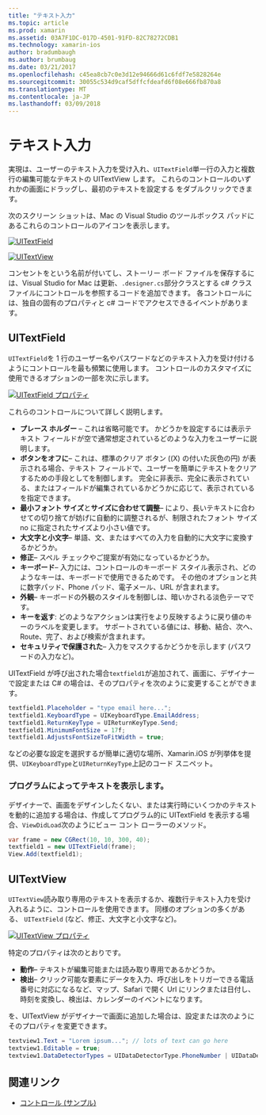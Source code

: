 ```yaml
---
title: "テキスト入力"
ms.topic: article
ms.prod: xamarin
ms.assetid: 03A7F1DC-017D-4501-91FD-82C78272CDB1
ms.technology: xamarin-ios
author: bradumbaugh
ms.author: brumbaug
ms.date: 03/21/2017
ms.openlocfilehash: c45ea8cb7c0e3d12e94666d61c6fdf7e5828264e
ms.sourcegitcommit: 30055c534d9caf5dffcfdeafd6f08e666fb870a8
ms.translationtype: MT
ms.contentlocale: ja-JP
ms.lasthandoff: 03/09/2018
---
```

# <a name="text-input"></a>テキスト入力

実現は、ユーザーのテキスト入力を受け入れ、`UITextField`単一行の入力と複数行の編集可能なテキストの UITextView します。 これらのコントロールのいずれかの画面にドラッグし、最初のテキストを設定する をダブルクリックできます。

次のスクリーン ショットは、Mac の Visual Studio のツールボックス パッドにあるこれらのコントロールのアイコンを表示します。

 [![](text-input-images/image11a.png "UITextField")](text-input-images/image11a.png#lightbox)

 [![](text-input-images/image13a.png "UITextView")](text-input-images/image13a.png#lightbox)

コンセントをという名前が付いてし、ストーリー ボード ファイルを保存するには、Visual Studio for Mac は更新、`.designer.cs`部分クラスとする c# クラス ファイルにコントロールを参照するコードを追加できます。 各コントロールには、独自の固有のプロパティと c# コードでアクセスできるイベントがあります。

 <a name="UITextField" />


## <a name="uitextfield"></a>UITextField

`UITextField`を 1 行のユーザー名やパスワードなどのテキスト入力を受け付けるようにコントロールを最も頻繁に使用します。 コントロールのカスタマイズに使用できるオプションの一部を次に示します。

 [![](text-input-images/image15a.png "UITextField プロパティ")](text-input-images/image15a.png#lightbox)

これらのコントロールについて詳しく説明します。

-  **プレース ホルダー** – これは省略可能です。 かどうかを設定するには表示テキスト フィールドが空で通常想定されているどのような入力をユーザーに説明します。
-  **ボタンをオフに**– これは、標準のクリア ボタン ((X) の付いた灰色の円) が表示される場合、テキスト フィールドで、ユーザーを簡単にテキストをクリアするための手段としてを制御します。 完全に非表示、完全に表示されている、またはフィールドが編集されているかどうかに応じて、表示されているを指定できます。
-  **最小フォント サイズ**と**サイズに合わせて調整**– により、長いテキストに合わせての切り捨てが妨げに自動的に調整されるが、制限されたフォント サイズ no に指定されたサイズより小さい値です。
-  **大文字と小文字**– 単語、文、またはすべての入力を自動的に大文字に変換するかどうか。
-  **修正**– スペル チェックやご提案が有効になっているかどうか。
-  **キーボード**– 入力には、コントロールのキーボード スタイル表示され、どのようなキーは、キーボードで使用できるためです。 その他のオプションと共に数字パッド、Phone パッド、電子メール、URL が含まれます。
-  **外観**– キーボードの外観のスタイルを制御しは、暗いかされる淡色テーマです。
-  **キーを返す**: どのようなアクションは実行をより反映するように戻り値のキーのラベルを変更します。 サポートされている値には、移動、結合、次へ、Route、完了、および検索が含まれます。
-  **セキュリティで保護された**– 入力をマスクするかどうかを示します (パスワードの入力など)。


UITextField が呼び出された場合`textfield1`が追加されて、画面に、デザイナーで設定または C# の場合は、そのプロパティを次のように変更することができます。

```csharp
textfield1.Placeholder = "type email here...";
textfield1.KeyboardType = UIKeyboardType.EmailAddress;
textfield1.ReturnKeyType = UIReturnKeyType.Send;
textfield1.MinimumFontSize = 17f;
textfield1.AdjustsFontSizeToFitWidth = true;
```

などの必要な設定を選択するが簡単に適切な場所、Xamarin.iOS が列挙体を提供、`UIKeyboardType`と`UIReturnKeyType`上記のコード スニペット。

### <a name="display-text-programmatically"></a>プログラムによってテキストを表示します。

デザイナーで、画面をデザインしたくない、または実行時にいくつかのテキストを動的に追加する場合は、作成してプログラム的に UITextField を表示する場合、`ViewDidLoad`次のようにビュー コント ローラーのメソッド。

```csharp
var frame = new CGRect(10, 10, 300, 40);
textfield1 = new UITextField(frame);
View.Add(textfield1);
```

 <a name="UITextView" />


## <a name="uitextview"></a>UITextView

`UITextView`読み取り専用のテキストを表示するか、複数行テキスト入力を受け入れるように、コントロールを使用できます。 同様のオプションの多くがある、 `UITextField` (など、修正、大文字と小文字など)。

 [![](text-input-images/image16a.png "UITextView プロパティ")](text-input-images/image16a.png#lightbox)

特定のプロパティは次のとおりです。

-  **動作**– テキストが編集可能または読み取り専用であるかどうか。
-  **検出**– クリック可能な要素にデータを入力、呼び出しをトリガーできる電話番号に対応になるなど、マップ、Safari で開く Url にリンクまたは日付し、時刻を変換し、検出は、カレンダーのイベントになります。


を、UITextView がデザイナーで画面に追加した場合は、設定または次のようにそのプロパティを変更できます。

```csharp
textview1.Text = "Lorem ipsum..."; // lots of text can go here
textview1.Editable = true;
textview1.DataDetectorTypes = UIDataDetectorType.PhoneNumber | UIDataDetectorType.Link;
```



## <a name="related-links"></a>関連リンク

- [コントロール (サンプル)](https://developer.xamarin.com/samples/Controls/)
